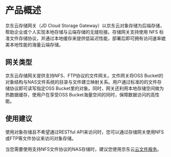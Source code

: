 # 产品概述

京东云存储网关（JD Cloud Storage Gateway）以京东云对象存储为后端存储，帮助企业或个人实现本地存储与云端存储的无缝衔接。存储网关支持使用 NFS 标准文件存储协议，并通过本地缓存来提供低延迟性能，部署后即可拥有访问速率媲美本地性能的海量云端存储。

## 网关类型

京东云存储网关提供支持NFS、FTP协议的文件网关。文件网关将OSS Bucket的对象结构与NAS文件系统的目录与文件建立映射关系。用户通过标准的的文件存储协议即可读写指定OSS Bucket里的对象。同时，网关还利用本地存储空间做为热数据缓存，使用户在享受OSS Bucket海量空间的同时，保障数据访问的高性能。

## 使用建议

使用对象存储且不希望通过RESTful API来访问时，您可以通过存储网关使用NFS或FTP等文件协议来访问对象存储。

当您需要使用支持NFS文件协议的NAS存储时，建议您使用京东云[云文件服务](https://docs.jdcloud.com/cn/cloud-file-service/product-overview)。
